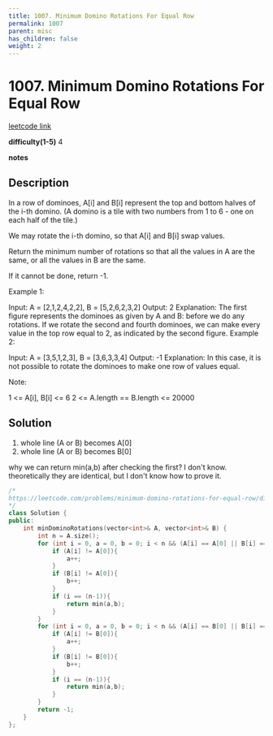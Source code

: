 ```yaml
---
title: 1007. Minimum Domino Rotations For Equal Row
permalink: 1007
parent: misc
has_children: false
weight: 2
---
```

# 1007. Minimum Domino Rotations For Equal Row
[leetcode link](https://leetcode.com/problems/minimum-domino-rotations-for-equal-row/)

**difficulty(1-5)** 
4

**notes** 


## Description
In a row of dominoes, A[i] and B[i] represent the top and bottom halves of the i-th domino.  (A domino is a tile with two numbers from 1 to 6 - one on each half of the tile.)

We may rotate the i-th domino, so that A[i] and B[i] swap values.

Return the minimum number of rotations so that all the values in A are the same, or all the values in B are the same.

If it cannot be done, return -1.

 

Example 1:



Input: A = [2,1,2,4,2,2], B = [5,2,6,2,3,2]
Output: 2
Explanation: 
The first figure represents the dominoes as given by A and B: before we do any rotations.
If we rotate the second and fourth dominoes, we can make every value in the top row equal to 2, as indicated by the second figure.
Example 2:

Input: A = [3,5,1,2,3], B = [3,6,3,3,4]
Output: -1
Explanation: 
In this case, it is not possible to rotate the dominoes to make one row of values equal.
 

Note:

1 <= A[i], B[i] <= 6
2 <= A.length == B.length <= 20000


## Solution
1. whole line (A or B) becomes A[0]
2. whole line (A or B) becomes B[0]

why we can return min(a,b) after checking the first? I don't know. theoretically they are identical, but I don't know how to prove it. 

```c++
/*
https://leetcode.com/problems/minimum-domino-rotations-for-equal-row/discuss/252242/JavaC%2B%2BPython-Different-Ideas
*/
class Solution {
public:
    int minDominoRotations(vector<int>& A, vector<int>& B) {
        int n = A.size();
        for (int i = 0, a = 0, b = 0; i < n && (A[i] == A[0] || B[i] == A[0]); i++){
            if (A[i] != A[0]){
                a++;
            }
            if (B[i] != A[0]){
                b++;
            }
            if (i == (n-1)){
                return min(a,b);
            }
        }
        for (int i = 0, a = 0, b = 0; i < n && (A[i] == B[0] || B[i] == B[0]); i++){
            if (A[i] != B[0]){
                a++;
            }
            if (B[i] != B[0]){
                b++;
            }
            if (i == (n-1)){
                return min(a,b);
            }
        }
        return -1;
    }
};
``` 

<!-- 
Default label
{: .label }

Blue label
{: .label .label-blue }

Stable
{: .label .label-green }

New release
{: .label .label-purple }

Coming soon
{: .label .label-yellow }

Deprecated
{: .label .label-red } -->
